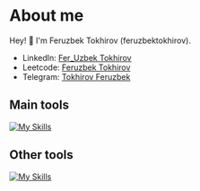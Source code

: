 # About me
<p>Hey! 👋 I'm Feruzbek Tokhirov (feruzbektokhirov).</p>

- LinkedIn:                            [Fer_Uzbek Tokhirov](https://www.linkedin.com/in/fer-uzbek-tokhirov-714ba4305/)
- Leetcode:                           [Feruzbek Tokhirov](https://leetcode.com/u/475z53SBn4/)
- Telegram:                           [Tokhirov Feruzbek](https://t.me/feruztokhirov)
## Main tools
[![My Skills](https://skillicons.dev/icons?i=python,css,html,js,django)](https://skillicons.dev)

## Other tools
[![My Skills](https://skillicons.dev/icons?i=git,vscode,pycharm,github)](https://skillicons.dev)


